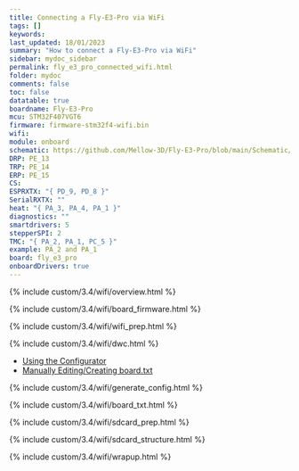 ```yaml
---
title: Connecting a Fly-E3-Pro via WiFi
tags: []
keywords: 
last_updated: 18/01/2023
summary: "How to connect a Fly-E3-Pro via WiFi"
sidebar: mydoc_sidebar
permalink: fly_e3_pro_connected_wifi.html
folder: mydoc
comments: false
toc: false
datatable: true
boardname: Fly-E3-Pro
mcu: STM32F407VGT6
firmware: firmware-stm32f4-wifi.bin
wifi: 
module: onboard
schematic: https://github.com/Mellow-3D/Fly-E3-Pro/blob/main/Schematic/Schematic_E3-PRO.pdf
DRP: PE_13
TRP: PE_14
ERP: PE_15
CS:
ESPRXTX: "{ PD_9, PD_8 }"
SerialRXTX: ""
heat: "{ PA_3, PA_4, PA_1 }"
diagnostics: ""
smartdrivers: 5
stepperSPI: 2
TMC: "{ PA_2, PA_1, PC_5 }"
example: PA_2 and PA_1
board: fly_e3_pro
onboardDrivers: true
---
```


{% include custom/3.4/wifi/overview.html %}

{% include custom/3.4/wifi/board_firmware.html %}

{% include custom/3.4/wifi/wifi_prep.html %}

{% include custom/3.4/wifi/dwc.html %}

<ul id="profileTabs" class="nav nav-tabs">
    <li class="active"><a class="noCrossRef" href="#generate" data-toggle="tab">Using the Configurator</a></li>
    <li><a class="noCrossRef" href="#manual" data-toggle="tab">Manually Editing/Creating board.txt</a></li>
</ul>
  <div class="tab-content">
<div role="tabpanel" class="tab-pane active" id="generate" markdown="1">

{% include custom/3.4/wifi/generate_config.html %}

</div>

<div role="tabpanel" class="tab-pane" id="manual" markdown="1">

{% include custom/3.4/wifi/board_txt.html %}

</div>

</div>

{% include custom/3.4/wifi/sdcard_prep.html %}

{% include custom/3.4/wifi/sdcard_structure.html %}

{% include custom/3.4/wifi/wrapup.html %}
